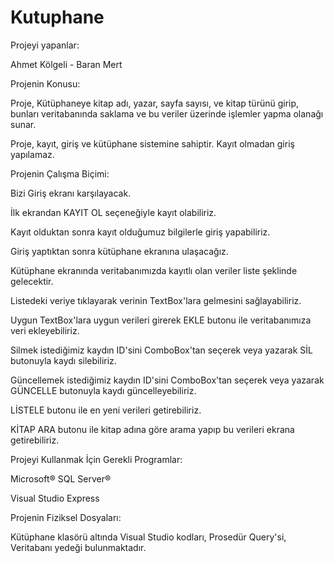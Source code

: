 # Kutuphane

Projeyi yapanlar: 

Ahmet Kölgeli - Baran Mert

Projenin Konusu:

Proje, Kütüphaneye kitap adı, yazar, sayfa sayısı, ve kitap türünü girip, 
bunları veritabanında saklama ve bu veriler üzerinde işlemler yapma olanağı sunar.

Proje, kayıt, giriş ve kütüphane sistemine sahiptir.
Kayıt olmadan giriş yapılamaz.

Projenin Çalışma Biçimi:

Bizi Giriş ekranı karşılayacak.

İlk ekrandan KAYIT OL seçeneğiyle kayıt olabiliriz.

Kayıt olduktan sonra kayıt olduğumuz bilgilerle giriş yapabiliriz.

Giriş yaptıktan sonra kütüphane ekranına ulaşacağız.

Kütüphane ekranında veritabanımızda kayıtlı olan veriler liste şeklinde gelecektir.

Listedeki veriye tıklayarak verinin TextBox'lara gelmesini sağlayabiliriz.

Uygun TextBox'lara uygun verileri girerek EKLE butonu ile 
veritabanımıza veri ekleyebiliriz.

Silmek istediğimiz kaydın ID'sini ComboBox'tan seçerek veya
yazarak SİL butonuyla kaydı silebiliriz.

Güncellemek istediğimiz kaydın ID'sini ComboBox'tan seçerek veya
yazarak GÜNCELLE butonuyla kaydı güncelleyebiliriz.

LİSTELE butonu ile en yeni verileri getirebiliriz.

KİTAP ARA butonu ile kitap adına göre arama yapıp bu verileri ekrana getirebiliriz.

Projeyi Kullanmak İçin Gerekli Programlar:

Microsoft® SQL Server®

Visual Studio Express

Projenin Fiziksel Dosyaları:

Kütüphane klasörü altında
Visual Studio kodları,
Prosedür Query'si,
Veritabanı yedeği bulunmaktadır.





